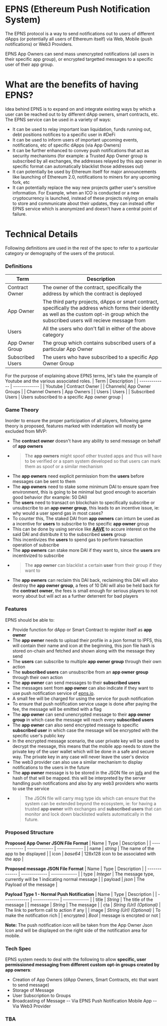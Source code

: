 # EPNS (Ethereum Push Notification System)
The EPNS protocol is a way to send notifications out to users of different dApps (or potentially all users of Ethereum itself) via Web, Mobile (push notifications) or Web3 Providers.

EPNS App Owners can send mass unencrypted notifications (all users in their specific app group), or encrypted targetted messages to a specific user of their app group.

# What are the benefits of having EPNS?
Idea behind EPNS is to expand on and integrate existing ways by which a user can be reached out to by different dApp owners, smart contracts, etc. The EPNS service can be used in a variety of ways:

- It can be used to relay important loan liquidation, funds running out, debt positions notifices to a specific user in #DeFi
- It can be used to inform users of important upcoming events, notifications, etc of specific dApps (via App Owners)
- It can be further enhanced to convey push notifications that act as security mechanisms (for example: a Trusted App Owner group is subscribed by all exchanges, the addresses relayed by this app owner in specific format can automatically blacklist those addresses out)
- It can potentially be used by Ethereum itself for major announcements like launching of Ethereum 2.0, notifications to miners for any upcoming fork, etc
- It can potentially replace the way new projects gather user's sensitive information. For Example, when an ICO is conducted or a new cryptocurrency is launched, instead of these projects relying on emails to store and communicate about their updates, they can instead offer EPNS service which is anonymized and doesn't have a central point of failure.

# Technical Details
Following definitions are used in the rest of the spec to refer to a particular category or demography of the users of the protocol.

### Definitions
| Term  | Description |
| ------------- | ------------- |
| Contract Owner  | The owner of the contract, specifically the address by which the contract is deployed |
| App Owner | The third party projects, dApps or smart contract, specifically the address which forms their identity as well as the custom opt-in group which the subscribed users will recieve message from |
| Users | All the users who don't fall in either of the above category |
| App Owner Group | The group which contains subscribed users of a particular App Owner |
| Subscribed Users | The users who have subscribed to a specific App Owner Group |

For the purpose of explaining above EPNS terms, let's take the example of Youtube and the various associated roles. 
| Term  | Description |
| ------------- | ------------- |
| Youtube | Contract Owner |
| Channels| App Owner Groups |
| Channel Owners | App Owners |
| Users | Users |
| Subscribed Users | Users subscribed to a specific App owner group |

### Game Theory
Inorder to ensure the proper participation of all players, following game theory is proposed, features marked with indentation will mostly be excluded from MVP:
- The **contract owner** doesn't have any ability to send message on behalf of **app owners**
- > The **app owners** might spoof other trusted apps and thus will have to be verified or a spam system developed so that users can mark them as spoof or a similar mechanism
- The **app owners** need explicit permission from the **users** before messages can be sent to them
- The **app owners** need to stake some minimum DAI to ensure spam free environment, this is going to be minimal but good enough to ascertain good behavior (for example: 50 DAI)
- The **users** need to transact on blockchain to specifically subscribe or unsubscribe to an **app owner group**, this leads to an incentive issue, ie: why would a user spend gas in most cases?
- To counter this, The staked DAI from **app owners** can inturn be used as a incentive for **users** to subscribe to the specific **app owner** group
- This can be done by using service like [**AAVE**](https://app.aave.com/deposit/DAI) to accure interest on the said DAI and distribute it to the subscribed **users** group
- This incentivizes the **users** to spend gas to perform transaction operation of subscribe
- The **app owners** can stake more DAI if they want to, since the **users** are incentivized to subscribe
- > The **app owner** can blacklist a certain **user** from their group if they want to
- The **app owners** can reclaim this DAI back, reclaiming this DAI will also destroy the **app owner group**, a fees of 10 DAI will also be held back for the **contract owner**, the fees is small enough for serious players to not worry about but will act as a further deterrent for bad players

### Features
EPNS should be able to:
- Provide function for dApp or Smart Contract to register itself as **app owner**
- The **app owner** needs to upload their profile in a json format to IPFS, this will contain their name and icon at the beginning, this json file hash is stored on-chain and fetched and shown along with the message they send
- The **users** can subscribe to multiple **app owner group** through their own action
- The **subscribed users** can unsubscribe from an **app owner group** through their own action
- The **app owner** can send messages to their **subscribed users**
- The messages sent from **app owner** can also indicate if they want to use push notification service of [epns.io](https://epns.io).
- A small fee will be charged for using the service for push notification
- To ensure that push notification service usage is done after paying the fee, the message will be emitted with a flag
- The **app owner** can send unencrypted message to their **app owner group** in which case the message will reach every **subscribed users**
- The **app owner** can also send encrypted message to specific **subscribed user** in which case the message will be encrypted with the specific user's public key
- In the encrypted message scenario, the user private key will be used to decrypt the message, this means that the mobile app needs to store the private key of the user wallet which will be done in a safe and secure way. The private key in any case will never leave the user's device
- The web3 provider can also use a similar mechanism to display notifications to the users in the future
- The **app owner** message is to be stored in the JSON file on [ipfs](https://ipfs.io/) and the hash of that will be mapped. this will be interpreted by the server handling push notifications and also by any web3 providers who wants to use the service
- > The JSON file will carry msg type ids which can ensure that the system can be extended beyond the ecosystem, ie: for having a trusted **app owner** with exchanges and **subscribed users** that can monitor and lock down blacklisted wallets automatically in the future.

### Proposed Structure
**Proposed App Owner JSON File Format**
| Name  | Type | Description |
| ------------- | ------------- | ------------- |
| name | *string* | The name of the app to be displayed |
| icon | *base64* | 128x128 icon to be associated with the app |

**Proposed message JSON File Format**
| Name  | Type | Description |
| ------------- | ------------- | ------------- |
| type | *Integer* | The message type, currently will be 1 indicating normal message |
| payload | *json* | The Payload of the message |

**Payload Type 1 - Normal Push Notification**
| Name  | Type | Description |
| ------------- | ------------- | ------------- |
| title | *String* | The title of the message |
| message | *String* | The message |
| cta | *String (Url) (Optional)* | The link to perform call to action if any |
| image | *String (Url) (Optional)* | To make the notification rich |
| encrypted | *Bool* | message is encrpted or not |

**Note:** The push notification icon will be taken from the App Owner Json Icon and will be displayed on the right side of the notification area for mobile.

### Tech Spec
EPNS system needs to deal with the following to allow **specific, user permissioned messaging from different custom opt-in groups created by app owners**:

- Creation of App Owners (dApp Owners, Smart Contracts, etc that want to send message)
- Storage of Message
- User Subscription to Groups
- Broadcasting of Message
-- Via EPNS Push Notification Mobile App
-- Via Web3 Provider

### TBA
